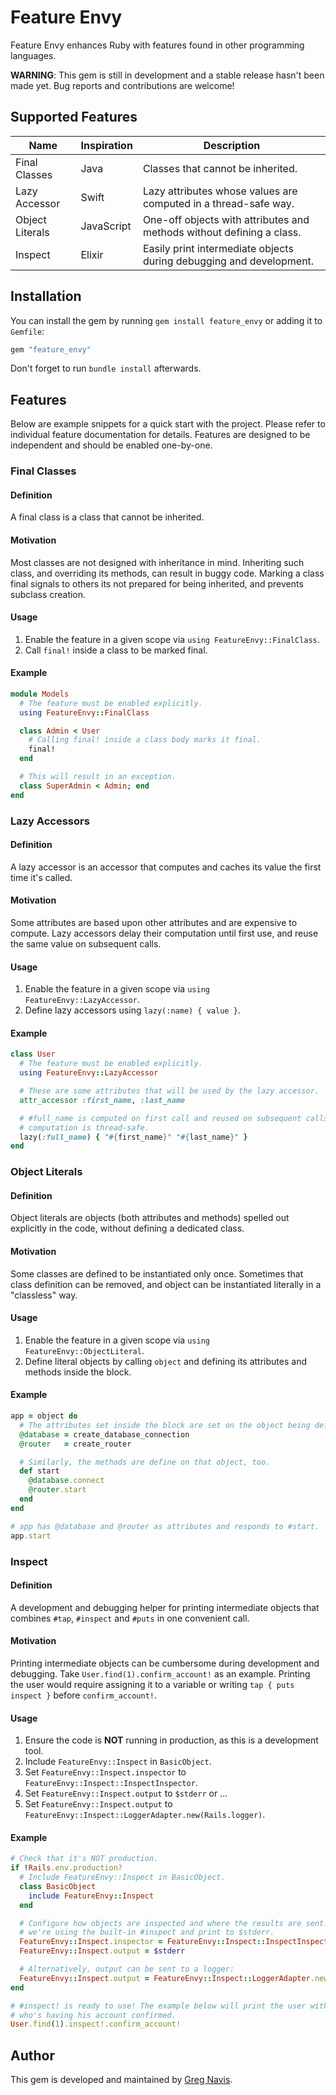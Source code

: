 # Feature Envy

Feature Envy enhances Ruby with features found in other programming languages.

**WARNING**: This gem is still in development and a stable release hasn't been
made yet. Bug reports and contributions are welcome!

## Supported Features

| Name            | Inspiration | Description                                                           |
|-----------------|-------------|-----------------------------------------------------------------------|
| Final Classes   | Java        | Classes that cannot  be inherited.                                    |
| Lazy Accessor   | Swift       | Lazy attributes whose values are computed in a thread-safe way.       |
| Object Literals | JavaScript  | One-off objects with attributes and methods without defining a class. |
| Inspect         | Elixir      | Easily print intermediate objects during debugging and development.   |

## Installation

You can install the gem by running `gem install feature_envy` or adding it to
`Gemfile`:

```ruby
gem "feature_envy"
```

Don't forget to run `bundle install` afterwards.

## Features

Below are example snippets for a quick start with the project. Please refer to
individual feature documentation for details. Features are designed to be
independent and should be enabled one-by-one.

### Final Classes

#### Definition

A final class is a class that cannot be inherited.

#### Motivation

Most classes are not designed with inheritance in mind. Inheriting such class,
and overriding its methods, can result in buggy code. Marking a class final
signals to others its not prepared for being inherited, and prevents subclass
creation.

#### Usage

1. Enable the feature in a given scope via `using FeatureEnvy::FinalClass`.
2. Call `final!` inside a class to be marked final.

#### Example

```ruby
module Models
  # The feature must be enabled explicitly.
  using FeatureEnvy::FinalClass

  class Admin < User
    # Calling final! inside a class body marks it final.
    final!
  end

  # This will result in an exception.
  class SuperAdmin < Admin; end
end
```

### Lazy Accessors

#### Definition

A lazy accessor is an accessor that computes and caches its value the first time
it's called.

#### Motivation

Some attributes are based upon other attributes and are expensive to compute.
Lazy accessors delay their computation until first use, and reuse the same
value on subsequent calls.

#### Usage

1. Enable the feature in a given scope via `using FeatureEnvy::LazyAccessor`.
2. Define lazy accessors using `lazy(:name) { value }`.

#### Example

```ruby
class User
  # The feature must be enabled explicitly.
  using FeatureEnvy::LazyAccessor

  # These are some attributes that will be used by the lazy accessor.
  attr_accessor :first_name, :last_name

  # #full_name is computed on first call and reused on subsequent calls. The
  # computation is thread-safe.
  lazy(:full_name) { "#{first_name}" "#{last_name}" }
end
```

### Object Literals

#### Definition

Object literals are objects (both attributes and methods) spelled out explicitly
in the code, without defining a dedicated class.

#### Motivation

Some classes are defined to be instantiated only once. Sometimes that class
definition can be removed, and object can be instantiated literally in a
"classless" way.

#### Usage

1. Enable the feature in a given scope via `using FeatureEnvy::ObjectLiteral`.
2. Define literal objects by calling `object` and defining its attributes and
   methods inside the block.

#### Example

```ruby
app = object do
  # The attributes set inside the block are set on the object being defined.
  @database = create_database_connection
  @router   = create_router

  # Similarly, the methods are define on that object, too.
  def start
    @database.connect
    @router.start
  end
end

# app has @database and @router as attributes and responds to #start.
app.start
```

### Inspect

#### Definition

A development and debugging helper for printing intermediate objects that
combines `#tap`, `#inspect` and `#puts` in one convenient call.

#### Motivation

Printing intermediate objects can be cumbersome during development and
debugging. Take `User.find(1).confirm_account!` as an example. Printing the user
would require assigning it to a variable or writing `tap { puts inspect }`
before `confirm_account!`.

#### Usage

1. Ensure the code is **NOT** running in production, as this is a development
   tool.
2. Include `FeatureEnvy::Inspect` in `BasicObject`.
3. Set `FeatureEnvy::Inspect.inspector` to `FeatureEnvy::Inspect::InspectInspector`.
4. Set `FeatureEnvy::Inspect.output` to `$stderr` or ...
5. Set `FeatureEnvy::Inspect.output` to `FeatureEnvy::Inspect::LoggerAdapter.new(Rails.logger)`.

#### Example

```ruby
# Check that it's NOT production.
if !Rails.env.production?
  # Include FeatureEnvy::Inspect in BasicObject.
  class BasicObject
    include FeatureEnvy::Inspect
  end

  # Configure how objects are inspected and where the results are sent. Here
  # we're using the built-in #inspect and print to $stderr.
  FeatureEnvy::Inspect.inspector = FeatureEnvy::Inspect::InspectInspector
  FeatureEnvy::Inspect.output = $stderr

  # Alternatively, output can be sent to a logger:
  FeatureEnvy::Inspect.output = FeatureEnvy::Inspect::LoggerAdapter.new Rails.logger
end

# #inspect! is ready to use! The example below will print the user without
# who's having his account confirmed.
User.find(1).inspect!.confirm_account!
```

## Author

This gem is developed and maintained by [Greg Navis](http://www.gregnavis.com).
